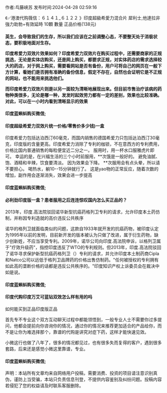 <p>作者:乓藤峡苏 发布时间:2024-04-28 02:59:16</p>
<p>《✅港澳代购薇信：６１４１_６１２２ 》印度超級希愛力混合片 犀利士,他達拉非 強力助勃+有效延時 10顆 數量 正品价格(138元) </p>
									<h4>英生，会导致我们的生存，所以我们应该在之前调整心态，不要整天处于消极状态，要积极地面对生存。</p><p>印度希爱力双效片效果如何？印度希爱力双效片在购买过程中，还需要商家的正规挑选，无论是实体店购买，还是网上购买，都要求正规，对实体药店的需求选择较大的药店，对于网上购买，需要看网站是否有备份，用户可将自己的网页在一般下方计算，看她们是否拥有准确的备份信息，假定不存在，自然也会证明它是不正规的网站，也不能用来挑选他们。</p><p>而印度希爱力双效片则是以另一面较为清晰地展现出来。但目前市售治疗该病的药物种类很多，无论是哪一种，发发时起效劳力都有一定的差别，效果也比较准确。对此，可以在一小时内看到清晰显示的效果</p><p></p><h4>	印度蓝蝌蚪购买微信;</h4><p></p><h4>印度超级希爱力双效片统一价格/零售价多少钱)一盒</h4><p>印度希爱力包括达泊西汀60毫克，而国内销售的德国希爱力只包括达泊西汀30毫克，印度版的含量更高。印度希爱力消除了专利的枷锁，不在意西方的专利费用，价格比国内普通销售的每粒便宜近二分之一。 服用时，用一杯水口服雅虎片即可。 幸运的是，在兴福生活的三个小时前服用，**次饿是一般好的。 避免油腻、饱、酒精和辛辣，饮食要清淡。 因为效果会下降。 **次服用会有点头晕，所以请不要担心。 喝热水，躺10--15分钟就行了。 这是yao物的正常反应，随着次数的增加，副作用会逐渐消失，效果会进一步提高</p><p></p><h4>	印度蓝蝌蚪购买微信;</h4><p></p><h4>必利劲印度版一盒？患者服用之后连连惊叹国内怎么买正品的？</h4><p>2013年，印度.高法院驳回诺华新型抗癌药格列卫专利的请求，允许印度本土药仿制，并称因专利造就的高价违反公共秩序</p><p>诺华的格列卫就面临类似的问题，这款自1933年就开发的抗癌药物，被印度认定为1995年以前的发明，目前新开发的版本被认为只做了改进，属于衍生药物，缺少创新姓，不应当享受专利。2009年，诺华公司向印度.高法院申诉，以格列卫属于"疗效升级药"，指控印度违反了WTO的专利规则。但2013年，印度.高法院驳回了诺华寻求保护新型抗癌药格列卫（）专利的请求，并允许印度本土制药商Cipla和Natco公司以远低于格列卫品牌药的价格出售仿制药。"任何被授权的专利拥有如此高的垄断价格的话都是违反公共秩序的。"印度知识产权上诉委员会在裁决中如是说。</p><p></p><h4>	印度蓝蝌蚪购买微信;</h4><p></p><h4>印度代购印度万艾可蓝钻双效怎么样有用的吗</h4><p>如何能买到正品印度版正品</p><p>   首先专不专业这个双方互动聊天过程中都能领悟到，一般专业人士不需要你过多提问，他都会提前向你咨询你的情况，通过你的情况来推荐更加适合的产品给你，而不是让你为难选择那个，靠谱的代购是讲究对症下药，这样才能快速见效。</p><p>  小微这行也做了八年了，很多的情况都见过，也有很多失而复得的客户，遇到很多套路，后来还是感觉小微这里靠谱，专业。</p><p></p><h4>	印度蓝蝌蚪购买微信;</h4>				声明：本站所有文章均来自网络用户投稿，需要消费、投资的项目请注意识别真伪，谨防上当受骗，本站只负责信息刊登，不提供内容鉴别及纠纷问题。投稿内容若侵犯了您的权益请及时联系客服删除。				
